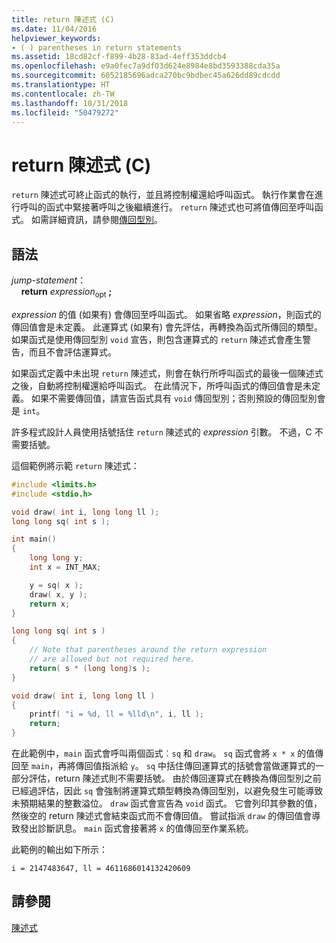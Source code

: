 ```yaml
---
title: return 陳述式 (C)
ms.date: 11/04/2016
helpviewer_keywords:
- ( ) parentheses in return statements
ms.assetid: 18cd82cf-f899-4b28-83ad-4eff353ddcb4
ms.openlocfilehash: e9a0fec7a9df03d624e8984e8bd3593388cda35a
ms.sourcegitcommit: 6052185696adca270bc9bdbec45a626dd89cdcdd
ms.translationtype: HT
ms.contentlocale: zh-TW
ms.lasthandoff: 10/31/2018
ms.locfileid: "50479272"
---
```

# <a name="return-statement-c"></a>return 陳述式 (C)

`return` 陳述式可終止函式的執行，並且將控制權還給呼叫函式。 執行作業會在進行呼叫的函式中緊接著呼叫之後繼續進行。 `return` 陳述式也可將值傳回至呼叫函式。 如需詳細資訊，請參閱[傳回型別](../c-language/return-type.md)。

## <a name="syntax"></a>語法

*jump-statement*：<br/>
&nbsp;&nbsp;&nbsp;&nbsp;**return** *expression*<sub>opt</sub> **;**

*expression* 的值 (如果有) 會傳回至呼叫函式。 如果省略 *expression*，則函式的傳回值會是未定義。 此運算式 (如果有) 會先評估，再轉換為函式所傳回的類型。 如果函式是使用傳回型別 `void` 宣告，則包含運算式的 `return` 陳述式會產生警告，而且不會評估運算式。

如果函式定義中未出現 `return` 陳述式，則會在執行所呼叫函式的最後一個陳述式之後，自動將控制權還給呼叫函式。 在此情況下，所呼叫函式的傳回值會是未定義。 如果不需要傳回值，請宣告函式具有 `void` 傳回型別；否則預設的傳回型別會是 `int`。

許多程式設計人員使用括號括住 `return` 陳述式的 *expression* 引數。 不過，C 不需要括號。

這個範例將示範 `return` 陳述式：

```C
#include <limits.h>
#include <stdio.h>

void draw( int i, long long ll );
long long sq( int s );

int main()
{
    long long y;
    int x = INT_MAX;

    y = sq( x );
    draw( x, y );
    return x;
}

long long sq( int s )
{
    // Note that parentheses around the return expression
    // are allowed but not required here.
    return( s * (long long)s );
}

void draw( int i, long long ll )
{
    printf( "i = %d, ll = %lld\n", i, ll );
    return;
}
```

在此範例中，`main` 函式會呼叫兩個函式︰`sq` 和 `draw`。 `sq` 函式會將 `x * x` 的值傳回至 `main`，再將傳回值指派給 `y`。 `sq` 中括住傳回運算式的括號會當做運算式的一部分評估，return 陳述式則不需要括號。 由於傳回運算式在轉換為傳回型別之前已經過評估，因此 `sq` 會強制將運算式類型轉換為傳回型別，以避免發生可能導致未預期結果的整數溢位。 `draw` 函式會宣告為 `void` 函式。 它會列印其參數的值，然後空的 return 陳述式會結束函式而不會傳回值。 嘗試指派 `draw` 的傳回值會導致發出診斷訊息。 `main` 函式會接著將 `x` 的值傳回至作業系統。

此範例的輸出如下所示：

```Output
i = 2147483647, ll = 4611686014132420609
```

## <a name="see-also"></a>請參閱

[陳述式](../c-language/statements-c.md)